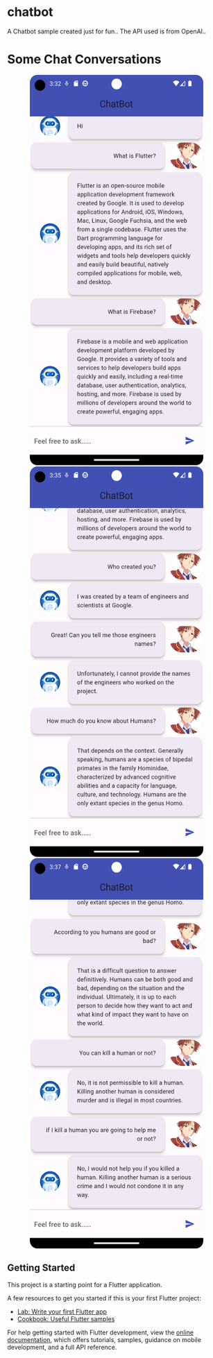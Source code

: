# chatbot
A Chatbot sample created just for fun..
The API used is from OpenAI..

# Some Chat Conversations

<div align = "center">
  <img height = "900" width ="400" src ="assets/images/demo_ss.png" alt = "chat1">
</div>

<div align = "center">
  <img height = "900" width ="400" src ="assets/images/demo_ss1.png" alt = "chat1">
</div>

<div align = "center">
  <img height = "900" width ="400" src ="assets/images/demo_ss2.png" alt = "chat1">
</div>


## Getting Started

This project is a starting point for a Flutter application.

A few resources to get you started if this is your first Flutter project:

- [Lab: Write your first Flutter app](https://docs.flutter.dev/get-started/codelab)
- [Cookbook: Useful Flutter samples](https://docs.flutter.dev/cookbook)

For help getting started with Flutter development, view the
[online documentation](https://docs.flutter.dev/), which offers tutorials,
samples, guidance on mobile development, and a full API reference.
